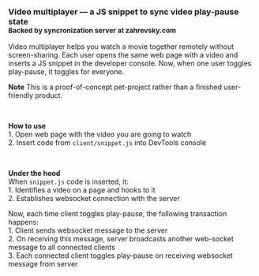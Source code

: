### Video multiplayer — a JS snippet to sync video play-pause state<br><sup>Backed by syncronization server at zahrevsky.com<br/></sup>

Video multiplayer helps you watch a movie together remotely without screen-sharing. Each user opens the same web page with a video and inserts a JS snippet in the developer console. Now, when one user toggles play-pause, it toggles for everyone.

**Note** This is a proof-of-concept pet-project rather than a finished user-friendly product.

<br/>

**How to use**<br/>1. Open web page with the video you are going to watch<br/>2. Insert code from `client/snippet.js` into DevTools console

<br/>

**Under the hood**<br/>When `snippet.js` code is inserted, it:<br/>1. Identifies a video on a page and hooks to it<br/>2. Establishes websocket connection with the server

Now, each time client toggles play-pause, the following transaction happens:<br/>1. Client sends websocket message to the server<br/>2. On receiving this message, server broadcasts another web-socket message to all connected clients<br/>3. Each connected client toggles play-pause on receiving websocket message from server
